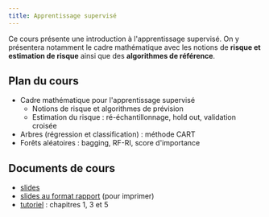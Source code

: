 ```yaml
---
title: Apprentissage supervisé
---
```


Ce cours présente une introduction à l'apprentissage supervisé. On y présentera notamment le cadre mathématique avec les notions de **risque et estimation de risque** ainsi que des **algorithmes de référence**.

## Plan du cours

- Cadre mathématique pour l'apprentissage supervisé
  - Notions de risque et algorithmes de prévision
  - Estimation du risque : ré-échantillonnage, hold out, validation croisée
- Arbres (régression et classification) : méthode CART
- Forêts aléatoires : bagging, RF-RI, score d'importance

## Documents de cours

- [slides](cours_app_sup_R2.pdf)
- [slides au format rapport](cours_app_sup_R2_article.pdf) (pour imprimer)
- [tutoriel](https://lrouviere.github.io/TUTO_ML/) : chapitres 1, 3 et 5

<!---
- [compléments sur les arbres](complements_arbres.pdf)
- [compléments sur les forêts aléatoires](complements_forets.pdf)
--->


<!---

## Données

- [panne](panne.txt)


## Sujet controle continu

- [Février 2019](devoir_fevrier2019.pdf)
--->